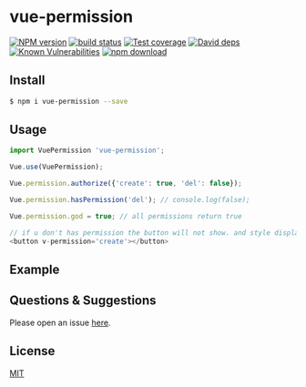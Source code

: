 # vue-permission

[![NPM version][npm-image]][npm-url]
[![build status][travis-image]][travis-url]
[![Test coverage][codecov-image]][codecov-url]
[![David deps][david-image]][david-url]
[![Known Vulnerabilities][snyk-image]][snyk-url]
[![npm download][download-image]][download-url]

[npm-image]: https://img.shields.io/npm/v/egg-onefile.svg?style=flat-square
[npm-url]: https://npmjs.org/package/egg-onefile
[travis-image]: https://img.shields.io/travis/eggjs/egg-onefile.svg?style=flat-square
[travis-url]: https://travis-ci.org/eggjs/egg-onefile
[codecov-image]: https://img.shields.io/codecov/c/github/eggjs/egg-onefile.svg?style=flat-square
[codecov-url]: https://codecov.io/github/eggjs/egg-onefile?branch=master
[david-image]: https://img.shields.io/david/eggjs/egg-onefile.svg?style=flat-square
[david-url]: https://david-dm.org/eggjs/egg-onefile
[snyk-image]: https://snyk.io/test/npm/egg-onefile/badge.svg?style=flat-square
[snyk-url]: https://snyk.io/test/npm/egg-onefile
[download-image]: https://img.shields.io/npm/dm/egg-onefile.svg?style=flat-square
[download-url]: https://npmjs.org/package/egg-onefile


## Install

```bash
$ npm i vue-permission --save
```

## Usage

```js
import VuePermission 'vue-permission';

Vue.use(VuePermission);

Vue.permission.authorize({'create': true, 'del': false});

Vue.permission.hasPermission('del'); // console.log(false);

Vue.permission.god = true; // all permissions return true

// if u don't has permission the button will not show. and style display none.
<button v-permission='create'></button>
````

## Example

<!-- example here -->

## Questions & Suggestions

Please open an issue [here](https://github.com/ValueFE/vue-permission/issues).

## License

[MIT](LICENSE)